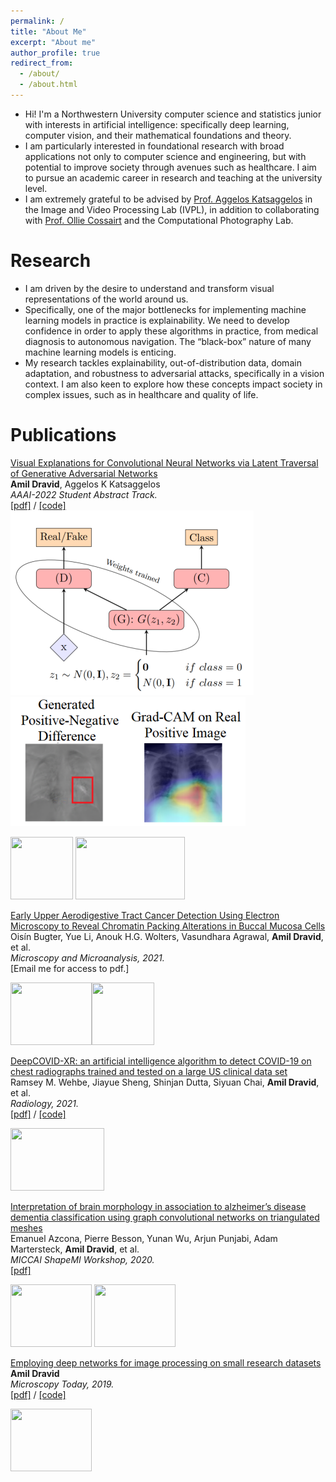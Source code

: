 ```yaml
---
permalink: /
title: "About Me"
excerpt: "About me"
author_profile: true
redirect_from: 
  - /about/
  - /about.html
---
```


* Hi! I'm a Northwestern University computer science and statistics junior with interests in artificial intelligence: specifically deep learning, computer vision, and their mathematical foundations and theory. 
* I am particularly interested in foundational research with broad applications not only to computer science and engineering, but with potential to improve society through avenues such as healthcare. I aim to pursue an academic career in research and teaching at the university level. 
* I am extremely grateful to be advised by [Prof. Aggelos Katsaggelos](https://ivpl.northwestern.edu/) in the Image and Video Processing Lab (IVPL), in addition to collaborating with [Prof. Ollie Cossairt](https://compphotolab.northwestern.edu/) and the Computational Photography Lab. 


Research
======
* I am driven by the desire to understand and transform visual representations of the world around us. 
* Specifically, one of the major bottlenecks for implementing machine learning models in practice is explainability. We need to develop confidence in order to apply these algorithms in practice, from medical diagnosis to autonomous navigation. The “black-box” nature of many machine learning models is enticing. 
* My research tackles explainability, out-of-distribution data, domain adaptation, and robustness to adversarial attacks, specifically in a vision context. I am also keen to explore how these concepts impact society in complex issues, such as in healthcare and quality of life.

Publications
======
[Visual Explanations for Convolutional Neural Networks via Latent Traversal of Generative Adversarial Networks](https://arxiv.org/abs/2111.00116)  
**Amil Dravid**, Aggelos K Katsaggelos  <br>
*AAAI-2022 Student Abstract Track.*    
[[pdf]](https://arxiv.org/pdf/2111.00116.pdf) / [[code]](https://github.com/avdravid/LatentTraversalViz) <br>
![](/images/visual_explanations.PNG) ![](/images/visual_explanations2.PNG)


<img src="https://github.com/avdravid/academicpages.github.io/blob/master/images/visual_explanations.PNG" alt='' width='100' height='100'> <img src='https://github.com/avdravid/academicpages.github.io/blob/master/images/visual_explanations2.PNG' alt='' width='175' height='100'>

[Early Upper Aerodigestive Tract Cancer Detection Using Electron Microscopy to Reveal Chromatin Packing Alterations in Buccal Mucosa Cells](https://www.cambridge.org/core/journals/microscopy-and-microanalysis/article/abs/early-upper-aerodigestive-tract-cancer-detection-using-electron-microscopy-to-reveal-chromatin-packing-alterations-in-buccal-mucosa-cells/C9AC18A1D01863A8A55F3CC9AE6F9113)  
Oisín Bugter, Yue Li, Anouk H.G. Wolters, Vasundhara Agrawal, **Amil Dravid**, et al. <br>
*Microscopy and Microanalysis, 2021.*   
[Email me for access to pdf.] <br>

<img src='https://github.com/avdravid/academicpages.github.io/blob/master/images/early_upper1.PNG' alt='' width='130' height='100'><img src='https://github.com/avdravid/academicpages.github.io/blob/master/images/early_upper2.PNG' alt='' width='100' height='100'>

[DeepCOVID-XR: an artificial intelligence algorithm to detect COVID-19 on chest radiographs trained and tested on a large US clinical data set](https://pubs.rsna.org/doi/full/10.1148/radiol.2020203511)  
Ramsey M. Wehbe, Jiayue Sheng, Shinjan Dutta, Siyuan Chai, **Amil Dravid**, et al. <br>
*Radiology, 2021.*    
[[pdf]](https://pubs.rsna.org/doi/pdf/10.1148/radiol.2020203511) / [[code]](https://github.com/IVPLatNU/DeepCovidXR) <br>

<img src='https://github.com/avdravid/academicpages.github.io/blob/master/images/deepcovid.jpeg' alt='' width='150' height='100'>

[Interpretation of brain morphology in association to alzheimer’s disease dementia classification using graph convolutional networks on triangulated meshes](https://link.springer.com/chapter/10.1007/978-3-030-61056-2_8)  
Emanuel Azcona, Pierre Besson, Yunan Wu, Arjun Punjabi, Adam Martersteck, **Amil Dravid**, et al. <br>
*MICCAI ShapeMI Workshop, 2020.*    
[[pdf]](https://arxiv.org/pdf/2008.06151.pdf) <br>

<img src='https://github.com/avdravid/academicpages.github.io/blob/master/images/brain_morphology1.PNG' alt='' width='130' height='100'> <img src='https://github.com/avdravid/academicpages.github.io/blob/master/images/brain_morphology2.PNG' alt='' width='130' height='100'>

[Employing deep networks for image processing on small research datasets](https://www.cambridge.org/core/journals/microscopy-today/article/employing-deep-networks-for-image-processing-on-small-research-datasets/B7A800F46E0C2932088B96AE05CE436C)  
**Amil Dravid** <br>
*Microscopy Today, 2019.*    
[[pdf]](https://www.cambridge.org/core/services/aop-cambridge-core/content/view/B7A800F46E0C2932088B96AE05CE436C/S1551929518001311a.pdf/employing_deep_networks_for_image_processing_on_small_research_datasets.pdf) / [[code]](https://github.com/avdravid/TEM_cell_seg) <br>

<img src='https://github.com/avdravid/academicpages.github.io/blob/master/images/employingdeep.PNG' alt='' width='130' height='100'>



